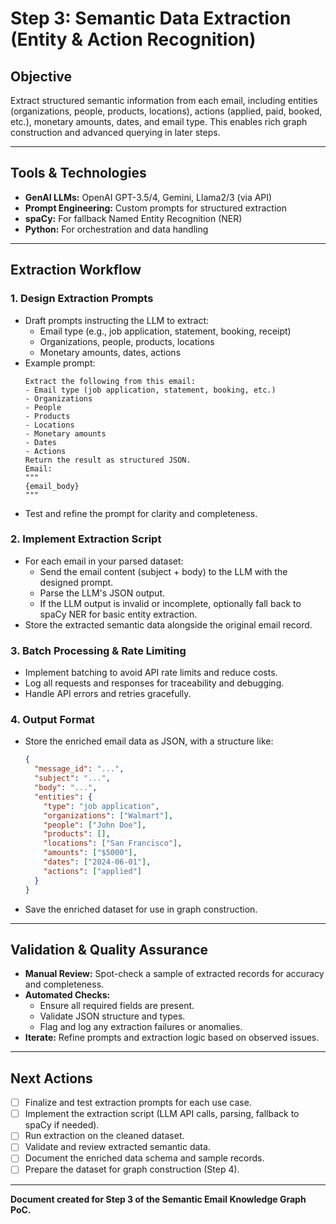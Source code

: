# Step 3: Semantic Data Extraction (Entity & Action Recognition)

## Objective
Extract structured semantic information from each email, including entities (organizations, people, products, locations), actions (applied, paid, booked, etc.), monetary amounts, dates, and email type. This enables rich graph construction and advanced querying in later steps.

---

## Tools & Technologies
- **GenAI LLMs:** OpenAI GPT-3.5/4, Gemini, Llama2/3 (via API)
- **Prompt Engineering:** Custom prompts for structured extraction
- **spaCy:** For fallback Named Entity Recognition (NER)
- **Python:** For orchestration and data handling

---

## Extraction Workflow

### 1. Design Extraction Prompts
- Draft prompts instructing the LLM to extract:
  - Email type (e.g., job application, statement, booking, receipt)
  - Organizations, people, products, locations
  - Monetary amounts, dates, actions
- Example prompt:
  ```
  Extract the following from this email:
  - Email type (job application, statement, booking, etc.)
  - Organizations
  - People
  - Products
  - Locations
  - Monetary amounts
  - Dates
  - Actions
  Return the result as structured JSON.
  Email:
  """
  {email_body}
  """
  ```
- Test and refine the prompt for clarity and completeness.

### 2. Implement Extraction Script
- For each email in your parsed dataset:
  - Send the email content (subject + body) to the LLM with the designed prompt.
  - Parse the LLM's JSON output.
  - If the LLM output is invalid or incomplete, optionally fall back to spaCy NER for basic entity extraction.
- Store the extracted semantic data alongside the original email record.

### 3. Batch Processing & Rate Limiting
- Implement batching to avoid API rate limits and reduce costs.
- Log all requests and responses for traceability and debugging.
- Handle API errors and retries gracefully.

### 4. Output Format
- Store the enriched email data as JSON, with a structure like:
  ```json
  {
    "message_id": "...",
    "subject": "...",
    "body": "...",
    "entities": {
      "type": "job application",
      "organizations": ["Walmart"],
      "people": ["John Doe"],
      "products": [],
      "locations": ["San Francisco"],
      "amounts": ["$5000"],
      "dates": ["2024-06-01"],
      "actions": ["applied"]
    }
  }
  ```
- Save the enriched dataset for use in graph construction.

---

## Validation & Quality Assurance
- **Manual Review:** Spot-check a sample of extracted records for accuracy and completeness.
- **Automated Checks:**
  - Ensure all required fields are present.
  - Validate JSON structure and types.
  - Flag and log any extraction failures or anomalies.
- **Iterate:** Refine prompts and extraction logic based on observed issues.

---

## Next Actions
- [ ] Finalize and test extraction prompts for each use case.
- [ ] Implement the extraction script (LLM API calls, parsing, fallback to spaCy if needed).
- [ ] Run extraction on the cleaned dataset.
- [ ] Validate and review extracted semantic data.
- [ ] Document the enriched data schema and sample records.
- [ ] Prepare the dataset for graph construction (Step 4).

---

**Document created for Step 3 of the Semantic Email Knowledge Graph PoC.** 
